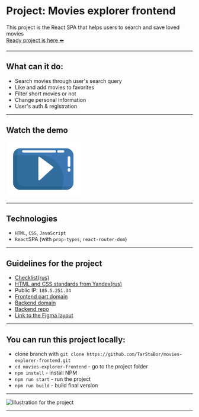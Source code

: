 # **Project: Movies explorer frontend**

This project is the React SPA that helps users to search and save loved movies
<br />
[Ready project is here ⬅️](https://film-explorer.nomoredomains.rocks)

---

## What can it do:

- Search movies through user's search query
- Like and add movies to favorites
- Filter short movies or not
- Change personal information
- User's auth & registration

---

## Watch the demo

[![my diploma video demo](./src/images/demo.png)](https://youtu.be/3rW4iBoSLqE)

---

## Technologies

- `HTML`, `CSS`, `JavaScript`
- `React`SPA (with `prop-types`, `react-router-dom`)

---

## Guidelines for the project

- [Checklist(rus)](https://code.s3.yandex.net/web-developer/static/new-program/web-diploma-criteria-2.0/index.html)
- [HTML and CSS standards from Yandex(rus)](https://code.s3.yandex.net/web-developer/landings/design-rules/index.html)
- Public IP: `185.5.251.34`
- [Frontend part domain](https://film-explorer.nomoredomains.rocks)
- [Backend domain](https://api.film-explorer.nomoredomains.rocks)
- [Backend repo](https://github.com/TarStaBor/movies-explorer-api)
- [Link to the Figma layout](https://www.figma.com/file/gJXPmqVJyPQAX9kM4x4JIZ/Diploma-%D0%A1%D1%82%D0%B0%D0%BD%D0%B8%D1%81%D0%BB%D0%B0%D0%B2-%D0%A2%D0%B0%D1%80%D0%B0%D1%81%D0%BE%D0%B2?node-id=891%3A3857)

---

## You can run this project locally:

- clone branch with `git clone https://github.com/TarStaBor/movies-explorer-frontend.git`
- `cd movies-explorer-frontend` - go to the project folder
- `npm install` - install NPM
- `npm run start` - run the project
- `npm run build` - build final version

---

![Illustration for the project](https://moviestart.ru/wp-content/uploads/2020/12/image-21-02-20-08-02.jpg)

---
